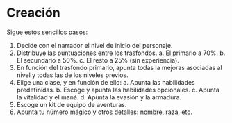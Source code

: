 # Creación

Sigue estos sencillos pasos:

1. Decide con el narrador el nivel de inicio del personaje.
2. Distribuye las puntuaciones entre los trasfondos.
a. El primario a 70%.
b. El secundario a 50%.
c. El resto a 25% (sin experiencia).
4. En función del trasfondo primario, apunta todas la mejoras asociadas al nivel y todas las de los niveles previos.
5. Elige una clase, y en función de ello:
a. Apunta las habilidades predefinidas.
b. Escoge y apunta las habilidades opcionales.
c. Apunta la vitalidad y el maná.
d. Apunta la evasión y la armadura.
5. Escoge un kit de equipo de aventuras.
6. Apunta tu número mágico y otros detalles: nombre, raza, etc.
